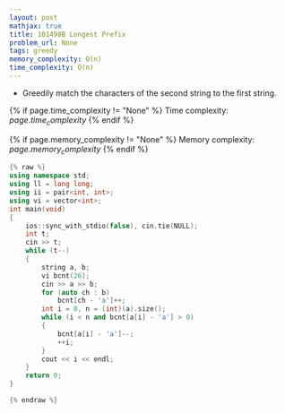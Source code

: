 ```yaml
---
layout: post
mathjax: true
title: 101498B Longest Prefix
problem_url: None
tags: greedy 
memory_complexity: O(n) 
time_complexity: O(n) 
---
```


 - Greedily match the characters of the second string to the first string.



{% if page.time_complexity != "None" %}
Time complexity: ${{ page.time_complexity }}$
{% endif %}

{% if page.memory_complexity != "None" %}
Memory complexity: ${{ page.memory_complexity }}$
{% endif %}

```cpp
{% raw %}
using namespace std;
using ll = long long;
using ii = pair<int, int>;
using vi = vector<int>;
int main(void)
{
    ios::sync_with_stdio(false), cin.tie(NULL);
    int t;
    cin >> t;
    while (t--)
    {
        string a, b;
        vi bcnt(26);
        cin >> a >> b;
        for (auto ch : b)
            bcnt[ch - 'a']++;
        int i = 0, n = (int)(a).size();
        while (i < n and bcnt[a[i] - 'a'] > 0)
        {
            bcnt[a[i] - 'a']--;
            ++i;
        }
        cout << i << endl;
    }
    return 0;
}

{% endraw %}
```